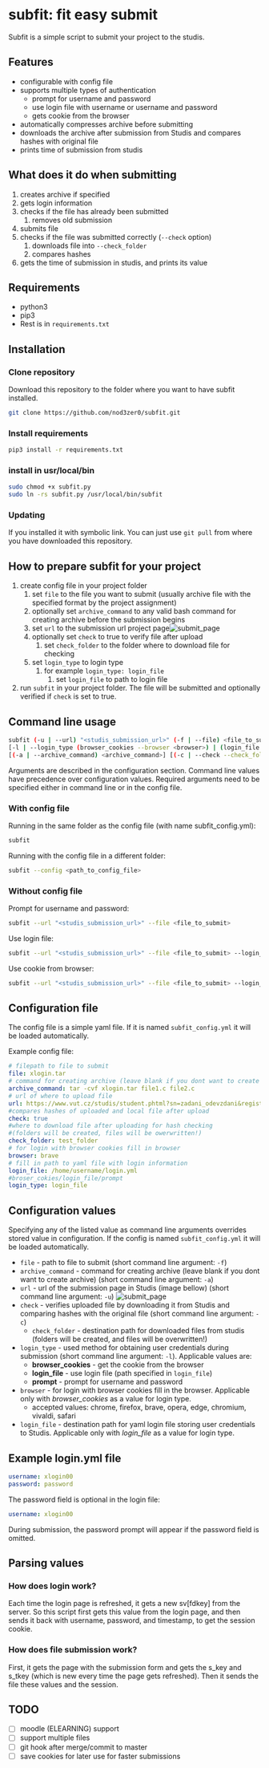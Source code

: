 # subfit: fit easy submit

Subfit is a simple script to submit your project to the studis.

## Features

- configurable with config file
- supports multiple types of authentication
  - prompt for username and password
  - use login file with username or username and password
  - gets cookie from the browser
- automatically compresses archive before submitting
- downloads the archive after submission from Studis and compares hashes with original file 
- prints time of submission from studis

## What does it do when submitting

1. creates archive if specified
2. gets login information
3. checks if the file has already been submitted
   1. removes old submission
4. submits file
5. checks if the file was submitted correctly (`--check` option)
   1. downloads file into `--check_folder`
   2. compares hashes
6. gets the time of submission in studis, and prints its value

## Requirements

- python3
- pip3
- Rest is in `requirements.txt`

## Installation

### Clone repository

Download this repository to the folder where you want to have subfit installed.

```bash
git clone https://github.com/nod3zer0/subfit.git
```

### Install requirements

```bash
pip3 install -r requirements.txt
```

### install in usr/local/bin

```bash
sudo chmod +x subfit.py
sudo ln -rs subfit.py /usr/local/bin/subfit   
```

### Updating

If you installed it with symbolic link. You can just use `git pull` from where you have downloaded this repository.

## How to prepare subfit for your project

1. create config file in your project folder
   1. set `file` to the file you want to submit (usually archive file with the specified format by the  project assignment)
   2. optionally set `archive_command` to any valid bash command for creating archive before the submission begins
   3. set `url` to the submission url project page![submit_page](./docs/img/submit_page.png)
   4. optionally set `check` to true to verify file after upload
      1. set `check_folder` to the folder where to download file for checking
   5. set `login_type` to login type
      1. for example `login_type: login_file`
          1. set `login_file` to path to login file
2. run `subfit` in your project folder. The file will be submitted and optionally verified if `check` is set to true.

## Command line usage

```bash
subfit (-u | --url) "<studis_submission_url>" (-f | --file) <file_to_submit>
[-l | --login_type (browser_cookies --browser <browser>) | (login_file --login_file <path_to_login_file>) | prompt)]
[(-a | --archive_command) <archive_command>] [(-c | --check --check_folder <path_to_check_folder)]
```

Arguments are described in the configuration section. Command line values have precedence over configuration values. Required arguments need to be specified either in command line or in the config file.

### With config file

Running in the same folder as the config file (with name subfit_config.yml):

```bash
subfit
```

Running with the config file in a different folder:

```bash
subfit --config <path_to_config_file>
```

### Without config file

Prompt for username and password:

```bash
subfit --url "<studis_submission_url>" --file <file_to_submit>
```

Use login file:

```bash
subfit --url "<studis_submission_url>" --file <file_to_submit> --login_type login_file --login_file <login_file> 
```

Use cookie from browser:

```bash
subfit --url "<studis_submission_url>" --file <file_to_submit> --login_type browser_cookies --browser chrome
```

## Configuration file

The config file is a simple yaml file. If it is named `subfit_config.yml` it will be loaded automatically. 

Example config file:

```yaml
# filepath to file to submit
file: xlogin.tar
# command for creating archive (leave blank if you dont want to create archive)
archive_command: tar -cvf xlogin.tar file1.c file2.c
# url of where to upload file
url: https://www.vut.cz/studis/student.phtml?sn=zadani_odevzdani&registrace_zadani_id=971964&apid=268279
#compares hashes of uploaded and local file after upload
check: true
#where to download file after uploading for hash checking
#(folders will be created, files will be owerwritten!)
check_folder: test_folder
# for login with browser cookies fill in browser
browser: brave
# fill in path to yaml file with login information
login_file: /home/username/login.yml
#broser_cokies/login_file/prompt
login_type: login_file
```

## Configuration values

Specifying any of the listed value as command line arguments overrides stored value in configuration. If the config is named `subfit_config.yml` it will be loaded automatically.

- `file` - path to file to submit (short command line argument: `-f`)
- `archive_command` - command for creating archive (leave blank if you dont want to create archive) (short command line argument: `-a`)
- `url` - url of the submission page in Studis (image bellow) (short command line argument: `-u`) ![submit_page](./docs/img/submit_page.png)
- `check` - verifies uploaded file by downloading it from Studis and comparing hashes with the original file (short command line argument: `-c`)
  - `check_folder` - destination path for downloaded files from studis (folders will be created, and files will be overwritten!)
- `login_type` - used method for obtaining user credentials during submission (short command line argument: `-l`). Applicable values are:
  - **browser_cookies** - get the cookie from the browser
  - **login_file** - use login file (path specified in `login_file`)
  - **prompt** - prompt for username and password
- `browser` - for login with browser cookies fill in the browser. Applicable only with *browser_cookies* as a value for login type.
    - accepted values: chrome, firefox, brave, opera, edge, chromium, vivaldi, safari 
- `login_file` - destination path for yaml login file storing user credentials to Studis. Applicable only with *login_file* as a value for login type.

## Example login.yml file

```yaml
username: xlogin00
password: password
```

The password field is optional in the login file:

```yaml
username: xlogin00
```

During submission, the password prompt will appear if the password field is omitted.


## Parsing values

### How does login work?

Each time the login page is refreshed, it gets a new sv[fdkey] from the server. So this script first gets this value from the login page, and then sends it back with username, password, and timestamp, to get the session cookie.

### How does file submission work?

First, it gets the page with the submission form and gets the s_key and s_tkey (which is new every time the page gets refreshed). Then it sends the file these values and the session.

## TODO

- [ ] moodle (ELEARNING) support
- [ ] support multiple files
- [ ] git hook after merge/commit to master
- [ ] save cookies for later use for faster submissions
